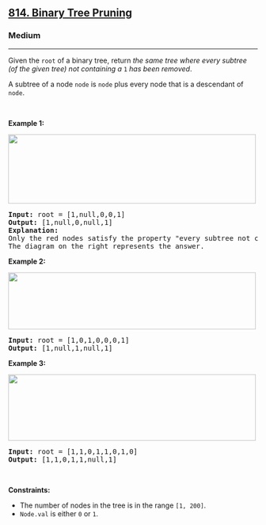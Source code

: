 <h2><a href="https://leetcode.com/problems/binary-tree-pruning/">814. Binary Tree Pruning</a></h2><h3>Medium</h3><hr><div style="user-select: auto;"><p style="user-select: auto;">Given the <code style="user-select: auto;">root</code> of a binary tree, return <em style="user-select: auto;">the same tree where every subtree (of the given tree) not containing a </em><code style="user-select: auto;">1</code><em style="user-select: auto;"> has been removed</em>.</p>

<p style="user-select: auto;">A subtree of a node <code style="user-select: auto;">node</code> is <code style="user-select: auto;">node</code> plus every node that is a descendant of <code style="user-select: auto;">node</code>.</p>

<p style="user-select: auto;">&nbsp;</p>
<p style="user-select: auto;"><strong style="user-select: auto;">Example 1:</strong></p>
<img alt="" src="https://s3-lc-upload.s3.amazonaws.com/uploads/2018/04/06/1028_2.png" style="width: 500px; height: 140px; user-select: auto;">
<pre style="position: relative; user-select: auto;"><strong style="user-select: auto;">Input:</strong> root = [1,null,0,0,1]
<strong style="user-select: auto;">Output:</strong> [1,null,0,null,1]
<strong style="user-select: auto;">Explanation:</strong> 
Only the red nodes satisfy the property "every subtree not containing a 1".
The diagram on the right represents the answer.
<div class="open_grepper_editor" title="Edit &amp; Save To Grepper" style="user-select: auto;"></div></pre>

<p style="user-select: auto;"><strong style="user-select: auto;">Example 2:</strong></p>
<img alt="" src="https://s3-lc-upload.s3.amazonaws.com/uploads/2018/04/06/1028_1.png" style="width: 500px; height: 115px; user-select: auto;">
<pre style="position: relative; user-select: auto;"><strong style="user-select: auto;">Input:</strong> root = [1,0,1,0,0,0,1]
<strong style="user-select: auto;">Output:</strong> [1,null,1,null,1]
<div class="open_grepper_editor" title="Edit &amp; Save To Grepper" style="user-select: auto;"></div></pre>

<p style="user-select: auto;"><strong style="user-select: auto;">Example 3:</strong></p>
<img alt="" src="https://s3-lc-upload.s3.amazonaws.com/uploads/2018/04/05/1028.png" style="width: 500px; height: 134px; user-select: auto;">
<pre style="position: relative; user-select: auto;"><strong style="user-select: auto;">Input:</strong> root = [1,1,0,1,1,0,1,0]
<strong style="user-select: auto;">Output:</strong> [1,1,0,1,1,null,1]
<div class="open_grepper_editor" title="Edit &amp; Save To Grepper" style="user-select: auto;"></div></pre>

<p style="user-select: auto;">&nbsp;</p>
<p style="user-select: auto;"><strong style="user-select: auto;">Constraints:</strong></p>

<ul style="user-select: auto;">
	<li style="user-select: auto;">The number of nodes in the tree is in the range <code style="user-select: auto;">[1, 200]</code>.</li>
	<li style="user-select: auto;"><code style="user-select: auto;">Node.val</code> is either <code style="user-select: auto;">0</code> or <code style="user-select: auto;">1</code>.</li>
</ul>
</div>